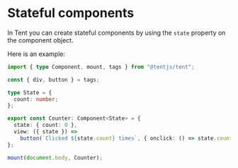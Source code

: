 # Stateful components

In Tent you can create stateful components by using the `state` property on the component object.

Here is an example:

```typescript
import { type Component, mount, tags } from "@tentjs/tent";

const { div, button } = tags;

type State = {
  count: number;
};

export const Counter: Component<State> = {
  state: { count: 0 },
  view: ({ state }) =>
    button(`Clicked ${state.count} times`, { onclick: () => state.count++ }),
};

mount(document.body, Counter);
```
